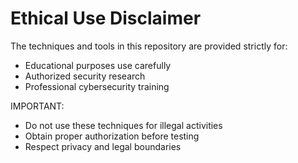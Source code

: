 # Ethical Use Disclaimer

The techniques and tools in this repository are provided strictly for:
- Educational purposes use carefully 
- Authorized security research
- Professional cybersecurity training

IMPORTANT:
- Do not use these techniques for illegal activities
- Obtain proper authorization before testing
- Respect privacy and legal boundaries
